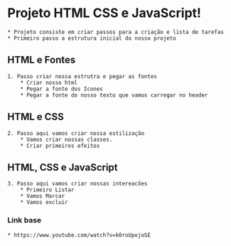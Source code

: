 # Projeto HTML CSS e JavaScript!
    * Projeto consiste em criar passos para a criação e lista de tarefas
    * Primeiro passo a estrutura inicial do nosso projeto
## HTML e Fontes
    1. Passo criar nossa estrutra e pegar as fontes
        * Criar nosso html
        * Pegar a fonte dos Icones
        * Pegar a fonte do nosso texto que vamos carregar no header

## HTML e CSS
    2. Passo aqui vamos criar nossa estilização
        * Vamos criar nossas classes.
        * Criar primeiros efeitos

## HTML, CSS e JavaScript
    3. Passo aqui vamos criar nossas intereacões
        * Primeiro Listar
        * Vamos Marcar
        * Vamos excluir

### Link base
    * https://www.youtube.com/watch?v=k0roUpojoSE